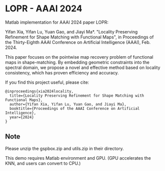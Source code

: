 # LOPR - AAAI 2024
Matlab implementation for AAAI 2024 paper LOPR:

Yifan Xia, Yifan Lu, Yuan Gao, and Jiayi Ma*. "Locality Preserving Refinement for Shape Matching with Functional Maps", in Proceedings of the Thirty-Eighth AAAI Conference on Artificial Intelligence (AAAI), Feb. 2024.

This paper focuses on the pointwise map recovery problem of functional maps in shape-matching. By embedding geometric constraints into the spectral domain, we propose a novel and effective method based on locality consistency, which has proven efficiency and accuracy.

If you find this project useful, please cite:

```
@inproceedings{xia2024locality,
  title={Locality Preserving Refinement for Shape Matching with Functional Maps},
  author={Yifan Xia, Yifan Lu, Yuan Gao, and Jiayi Ma},
  booktitle={Proceedings of the AAAI Conference on Artificial Intelligence},
  year={2024}
}
```

## Note
Please unzip the gspbox.zip and utils.zip in their directory.

This demo requires Matlab environment and GPU. (GPU accelerates the KNN, and users can convert to CPU.)


